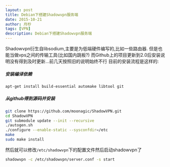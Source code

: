 ```yaml
---
layout: post
title: Debian下搭建Shadowvpn服务端
date: 2015-10-21
author: 月杪
tags: [VPN]
description: Debian下搭建Shadowvpn服务端
---
```



Shadowvpn衍生自libsodium,主要是为低端硬件编写的,比如一些路由器.
但是也能当做vps之间的传输工具(比如国内跳板?)
而Github上的项目更新到2.0后安装说明没有得到及时更新...前几天按照旧的说明始终不行
目前的安装流程是这样的:

##### 安装编译依赖
```bash
apt-get install build-essential automake libtool git
```

##### 从github得到源码并安装
```bash
git clone https://github.com/moonagic/ShadowVPN.git
cd ShadowVPN
git submodule update --init --recursive
./autogen.sh
./configure --enable-static --sysconfdir=/etc
make
sudo make install
```

然后就可以修改`/etc/shadowvpn`下的配置文件然后启动shadowvpn了
```bash
shadowvpn -c /etc/shadowvpn/server.conf -s start
```